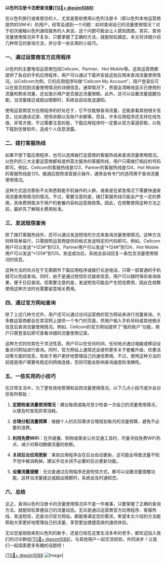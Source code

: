 **以色列注册卡怎麽查流量[[TG💪+ @esim1088](https://t.me/s/esim1088)]**

在以色列旅行或者居住的人，尤其是那些使用以色列注册卡（即以色列本地运营商提供的SIM卡）的用户，经常会遇到一个问题：如何查询自己的流量使用情况？对于初次接触以色列通信服务的人来说，这个问题可能会让人感到困惑。其实，查询流量使用情况并不复杂，只要掌握了正确的方法，就能轻松搞定。本文将详细介绍几种常见的查询方法，并分享一些实用的小技巧。

### 一、通过运营商官方应用程序

以色列的主要电信运营商包括Cellcom、Partner、Hot Mobile等。这些运营商都提供了各自的手机应用程序，用户可以通过下载并安装这些应用来查询流量使用情况。以Cellcom为例，它的应用程序叫做“Cellcom My Account”，用户登录后可以在首页找到流量使用情况的详细信息。通常情况下，界面会清晰地显示已使用的流量和剩余流量，还会提示用户是否接近流量限额。此外，还可以设置流量提醒功能，当流量接近或超出限额时，系统会自动发送通知。

使用运营商官方应用程序的好处在于，它不仅能够查询流量，还能查看其他相关信息，比如通话记录、短信余额以及账户余额等。而且，许多应用程序还支持在线充值，非常方便。不过需要注意的是，下载应用程序时一定要从官方渠道获取，以免下载到仿冒软件，造成个人信息泄露。

### 二、拨打客服热线

如果不想下载应用程序，也可以选择拨打运营商的客服热线来查询流量使用情况。以色列的三大主要运营商都有提供英文服务的客服热线，用户只需拨打相应的号码即可。例如，Cellcom的客服热线是*123*，Partner的客服热线是*124*，Hot Mobile的客服热线是*125*。拨通后按照语音提示操作，通常会有专门的选项用于查询流量使用情况。

这种方式适合那些不太熟悉智能手机操作的人群，或者是在紧急情况下需要快速查询流量使用情况的情况。不过，需要注意的是，拨打客服热线可能会产生一定的费用，具体费用取决于用户的套餐内容和运营商政策。因此，在频繁使用这种方法之前，最好先了解相关费用标准。

### 三、发送短信查询

除了拨打客服热线外，还可以通过发送短信的方式来查询流量使用情况。这种方法同样简单易行，只需按照运营商提供的格式发送特定的代码即可。例如，Cellcom用户可以发送“*123#”到123，Partner用户可以发送“*124#”到124，Hot Mobile用户可以发送“*125#”到125。发送成功后，系统会自动回复一条包含流量使用情况的信息。

这种方法的优点在于无需额外下载应用程序或拨打长途电话，只需一部普通的手机就可以完成查询。同时，由于是通过短信形式接收信息，用户可以随时保存查询结果，便于日后查阅。但需要注意的是，发送短信可能会产生短信费用，因此在频繁使用这种方法时也需要留意相关费用。

### 四、通过官方网站查询

除了上述几种方式外，用户还可以通过访问运营商的官方网站来进行流量查询。大多数运营商都会在其官网上提供一个专门的页面，供用户输入手机号码或其他相关信息后查询流量使用情况。例如，Cellcom的官方网站提供了“我的账户”功能，用户只需登录后即可查看详细的流量使用记录。

这种方式的优势在于灵活性高，用户可以在任何时间、任何地点通过电脑或移动设备访问网站进行查询。同时，官方网站上通常还会提供更多关于套餐升级、优惠活动等方面的信息，有助于用户更好地管理自己的通信费用。不过，使用这种方法的前提是用户需要有稳定的网络连接，否则可能会影响查询速度和准确性。

### 五、一些实用的小技巧

在日常生活中，为了更有效地管理和监控流量使用情况，以下几点小技巧或许会对您有所帮助：

1. **定期检查流量使用情况**：建议每周或每月至少检查一次自己的流量使用情况，以便及时发现异常消耗。
   
2. **合理分配流量预算**：根据个人的实际需求合理规划每月的流量预算，避免不必要的浪费。
   
3. **利用免费WiFi**：在外就餐、购物或乘坐公共交通工具时，尽量寻找免费WiFi热点，减少对移动数据流量的依赖。
   
4. **关闭后台应用更新**：某些应用程序会在后台自动更新，这可能会导致流量不知不觉中被消耗掉。建议手动关闭不必要的后台更新功能。
   
5. **设置流量提醒**：无论是通过应用程序还是短信方式，都可以设置流量提醒功能，这样当流量接近或超出限额时，系统会及时通知您。

### 六、总结

总之，查询以色列注册卡的流量使用情况并不是一件难事，只要掌握了正确的查询方法，就能轻松掌握自己的流量动态。无论是通过运营商官方应用程序、客服热线、发送短信，还是访问官方网站，都能够满足您的需求。希望本文介绍的方法能帮助大家更好地管理自己的流量，享受更加便捷高效的通信体验。

无论您是刚刚来到以色列的新手，还是已经在这里生活多年的老手，都欢迎加入我们的讨论群组[[TG💪+ @esim1088](https://t.me/s/esim1088)]，与其他用户一起交流经验，共同进步！让我们一起探索更多有趣的话题吧！

[[TG💪+ @esim1088](https://t.me/s/esim1088) ![Image](https://i.postimg.cc/4NQfJmqS/Snipaste-2025-05-13-00-14-12.png)]